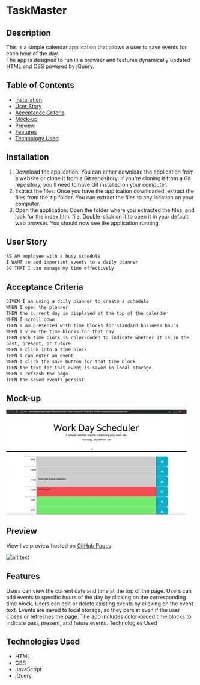 # TaskMaster

## Description

This is a simple calendar application that allows a user to save events for each hour of the day. <br>
The app is designed to run in a browser and features dynamically updated HTML and CSS powered by jQuery.

## Table of Contents

- [Installation](#installation)
- [User Story](#user-story)
- [Acceptance Criteria](#acceptance-criteria)
- [Mock-up](#mock-up)
- [Preview](#preview)
- [Features](#features)
- [Technology Used](#technologies-used)


## Installation

1. Download the application: You can either download the application from a website or clone it from a Git repository. If you're cloning it from a Git repository, you'll need to have Git installed on your computer.
2. Extract the files: Once you have the application downloaded, extract the files from the zip folder. You can extract the files to any location on your computer.
3. Open the application: Open the folder where you extracted the files, and look for the index.html file. Double-click on it to open it in your default web browser. You should now see the application running.


## User Story

```
AS AN employee with a busy schedule
I WANT to add important events to a daily planner
SO THAT I can manage my time effectively
```

## Acceptance Criteria

```
GIVEN I am using a daily planner to create a schedule
WHEN I open the planner
THEN the current day is displayed at the top of the calendar
WHEN I scroll down
THEN I am presented with time blocks for standard business hours
WHEN I view the time blocks for that day
THEN each time block is color-coded to indicate whether it is in the past, present, or future
WHEN I click into a time block
THEN I can enter an event
WHEN I click the save button for that time block
THEN the text for that event is saved in local storage
WHEN I refresh the page
THEN the saved events persist
```

## Mock-up

![alt text](/assets/images/05-third-party-apis-homework-demo.gif)

## Preview

View live preview hosted on [GitHub Pages](https://jeffreyvicente.github.io/05-TaskMaster/)

![alt text](/assets/images/Brain%20Battle.gif)


## Features

Users can view the current date and time at the top of the page.
Users can add events to specific hours of the day by clicking on the corresponding time block.
Users can edit or delete existing events by clicking on the event text.
Events are saved to local storage, so they persist even if the user closes or refreshes the page.
The app includes color-coded time blocks to indicate past, present, and future events.
Technologies Used

## Technologies Used
- HTML
- CSS
- JavaScript
- jQuery

